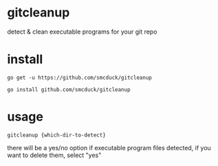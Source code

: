 # gitcleanup
detect &amp; clean executable programs for your git repo

# install

`go get -u https://github.com/smcduck/gitcleanup`

`go install github.com/smcduck/gitcleanup`

# usage

`gitcleanup {which-dir-to-detect}`

there will be a yes/no option if executable program files detected, if you want to delete them, select "yes"
